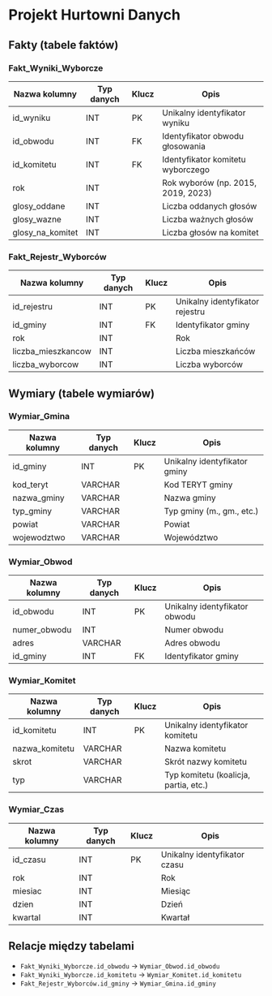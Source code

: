 
# Projekt Hurtowni Danych

## Fakty (tabele faktów)

### Fakt_Wyniki_Wyborcze
| Nazwa kolumny | Typ danych | Klucz | Opis |
|---------------|------------|-------|------|
| id_wyniku     | INT        | PK    | Unikalny identyfikator wyniku |
| id_obwodu     | INT        | FK    | Identyfikator obwodu głosowania |
| id_komitetu   | INT        | FK    | Identyfikator komitetu wyborczego |
| rok           | INT        |       | Rok wyborów (np. 2015, 2019, 2023) |
| glosy_oddane  | INT        |       | Liczba oddanych głosów |
| glosy_wazne   | INT        |       | Liczba ważnych głosów |
| glosy_na_komitet | INT     |       | Liczba głosów na komitet |

### Fakt_Rejestr_Wyborców
| Nazwa kolumny | Typ danych | Klucz | Opis |
|---------------|------------|-------|------|
| id_rejestru   | INT        | PK    | Unikalny identyfikator rejestru |
| id_gminy      | INT        | FK    | Identyfikator gminy |
| rok           | INT        |       | Rok |
| liczba_mieszkancow | INT   |       | Liczba mieszkańców |
| liczba_wyborcow | INT     |       | Liczba wyborców |

## Wymiary (tabele wymiarów)

### Wymiar_Gmina
| Nazwa kolumny | Typ danych | Klucz | Opis |
|---------------|------------|-------|------|
| id_gminy      | INT        | PK    | Unikalny identyfikator gminy |
| kod_teryt     | VARCHAR    |       | Kod TERYT gminy |
| nazwa_gminy   | VARCHAR    |       | Nazwa gminy |
| typ_gminy     | VARCHAR    |       | Typ gminy (m., gm., etc.) |
| powiat        | VARCHAR    |       | Powiat |
| wojewodztwo   | VARCHAR    |       | Województwo |

### Wymiar_Obwod
| Nazwa kolumny | Typ danych | Klucz | Opis |
|---------------|------------|-------|------|
| id_obwodu     | INT        | PK    | Unikalny identyfikator obwodu |
| numer_obwodu  | INT        |       | Numer obwodu |
| adres         | VARCHAR    |       | Adres obwodu |
| id_gminy      | INT        | FK    | Identyfikator gminy |

### Wymiar_Komitet
| Nazwa kolumny | Typ danych | Klucz | Opis |
|---------------|------------|-------|------|
| id_komitetu   | INT        | PK    | Unikalny identyfikator komitetu |
| nazwa_komitetu | VARCHAR   |       | Nazwa komitetu |
| skrot         | VARCHAR    |       | Skrót nazwy komitetu |
| typ           | VARCHAR    |       | Typ komitetu (koalicja, partia, etc.) |

### Wymiar_Czas
| Nazwa kolumny | Typ danych | Klucz | Opis |
|---------------|------------|-------|------|
| id_czasu      | INT        | PK    | Unikalny identyfikator czasu |
| rok           | INT        |       | Rok |
| miesiac       | INT        |       | Miesiąc |
| dzien         | INT        |       | Dzień |
| kwartal       | INT        |       | Kwartał |

## Relacje między tabelami
- `Fakt_Wyniki_Wyborcze.id_obwodu` -> `Wymiar_Obwod.id_obwodu`
- `Fakt_Wyniki_Wyborcze.id_komitetu` -> `Wymiar_Komitet.id_komitetu`
- `Fakt_Rejestr_Wyborców.id_gminy` -> `Wymiar_Gmina.id_gminy`
